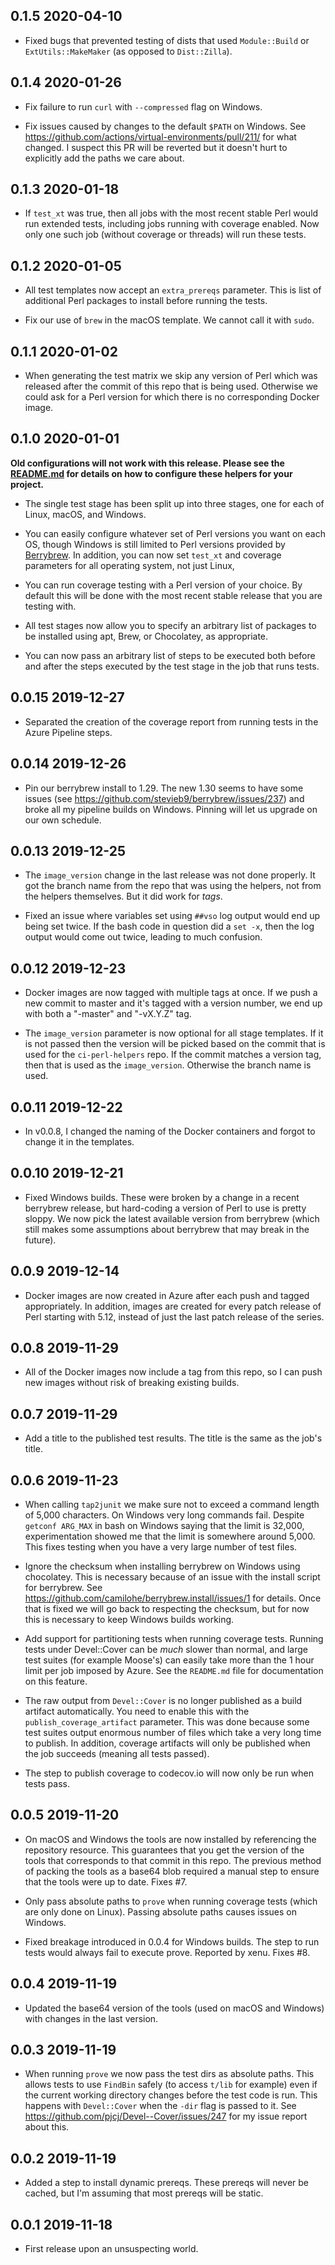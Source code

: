 ## 0.1.5 2020-04-10

* Fixed bugs that prevented testing of dists that used `Module::Build` or
  `ExtUtils::MakeMaker` (as opposed to `Dist::Zilla`).


## 0.1.4 2020-01-26

* Fix failure to run `curl` with `--compressed` flag on Windows.

* Fix issues caused by changes to the default `$PATH` on Windows. See
  https://github.com/actions/virtual-environments/pull/211/ for what
  changed. I suspect this PR will be reverted but it doesn't hurt to
  explicitly add the paths we care about.


## 0.1.3 2020-01-18

* If `test_xt` was true, then all jobs with the most recent stable Perl would
  run extended tests, including jobs running with coverage enabled. Now only
  one such job (without coverage or threads) will run these tests.


## 0.1.2 2020-01-05

* All test templates now accept an `extra_prereqs` parameter. This is list of
  additional Perl packages to install before running the tests.

* Fix our use of `brew` in the macOS template. We cannot call it with `sudo`.


## 0.1.1 2020-01-02

* When generating the test matrix we skip any version of Perl which was
  released after the commit of this repo that is being used. Otherwise we
  could ask for a Perl version for which there is no corresponding Docker
  image.


## 0.1.0 2020-01-01

**Old configurations will not work with this release. Please see the
[README.md](README.md) for details on how to configure these helpers for your
project.**

* The single test stage has been split up into three stages, one for each of
  Linux, macOS, and Windows.

* You can easily configure whatever set of Perl versions you want on each OS,
  though Windows is still limited to Perl versions provided by
  [Berrybrew](https://github.com/stevieb9/berrybrew). In addition, you can now
  set `test_xt` and coverage parameters for all operating system, not just
  Linux,

* You can run coverage testing with a Perl version of your choice. By default
  this will be done with the most recent stable release that you are testing
  with.

* All test stages now allow you to specify an arbitrary list of packages to be
  installed using apt, Brew, or Chocolatey, as appropriate.

* You can now pass an arbitrary list of steps to be executed both before and
  after the steps executed by the test stage in the job that runs tests.


## 0.0.15 2019-12-27

* Separated the creation of the coverage report from running tests in the
  Azure Pipeline steps.


## 0.0.14 2019-12-26

* Pin our berrybrew install to 1.29. The new 1.30 seems to have some issues
  (see https://github.com/stevieb9/berrybrew/issues/237) and broke all my
  pipeline builds on Windows. Pinning will let us upgrade on our own schedule.


## 0.0.13 2019-12-25

* The `image_version` change in the last release was not done properly. It got
  the branch name from the repo that was using the helpers, not from the
  helpers themselves. But it did work for _tags_.

* Fixed an issue where variables set using `##vso` log output would end up
  being set twice. If the bash code in question did a `set -x`, then the log
  output would come out twice, leading to much confusion.


## 0.0.12 2019-12-23

* Docker images are now tagged with multiple tags at once. If we push a new
  commit to master and it's tagged with a version number, we end up with both
  a "-master" and "-vX.Y.Z" tag.

* The `image_version` parameter is now optional for all stage templates. If it
  is not passed then the version will be picked based on the commit that is
  used for the `ci-perl-helpers` repo. If the commit matches a version tag,
  then that is used as the `image_version`. Otherwise the branch name is used.


## 0.0.11 2019-12-22

* In v0.0.8, I changed the naming of the Docker containers and forgot to
  change it in the templates.


## 0.0.10 2019-12-21

* Fixed Windows builds. These were broken by a change in a recent berrybrew
  release, but hard-coding a version of Perl to use is pretty sloppy. We now
  pick the latest available version from berrybrew (which still makes some
  assumptions about berrybrew that may break in the future).


## 0.0.9 2019-12-14

* Docker images are now created in Azure after each push and tagged
  appropriately. In addition, images are created for every patch release of
  Perl starting with 5.12, instead of just the last patch release of the
  series.


## 0.0.8 2019-11-29

* All of the Docker images now include a tag from this repo, so I can push new
  images without risk of breaking existing builds.


## 0.0.7 2019-11-29

* Add a title to the published test results. The title is the same as the
  job's title.


## 0.0.6 2019-11-23

* When calling `tap2junit` we make sure not to exceed a command length of
  5,000 characters. On Windows very long commands fail. Despite `getconf
  ARG_MAX` in bash on Windows saying that the limit is 32,000, experimentation
  showed me that the limit is somewhere around 5,000. This fixes testing when
  you have a very large number of test files.

* Ignore the checksum when installing berrybrew on Windows using
  chocolatey. This is necessary because of an issue with the install script
  for berrybrew. See https://github.com/camilohe/berrybrew.install/issues/1
  for details. Once that is fixed we will go back to respecting the checksum,
  but for now this is necessary to keep Windows builds working.

* Add support for partitioning tests when running coverage tests. Running
  tests under Devel::Cover can be _much_ slower than normal, and large test
  suites (for example Moose's) can easily take more than the 1 hour limit per
  job imposed by Azure. See the `README.md` file for documentation on this
  feature.

* The raw output from `Devel::Cover` is no longer published as a build
  artifact automatically. You need to enable this with the
  `publish_coverage_artifact` parameter. This was done because some test
  suites output enormous number of files which take a very long time to
  publish. In addition, coverage artifacts will only be published when the job
  succeeds (meaning all tests passed).

* The step to publish coverage to codecov.io will now only be run when tests
  pass.


## 0.0.5 2019-11-20

* On macOS and Windows the tools are now installed by referencing the
  repository resource. This guarantees that you get the version of the tools
  that corresponds to that commit in this repo. The previous method of packing
  the tools as a base64 blob required a manual step to ensure that the tools
  were up to date. Fixes #7.

* Only pass absolute paths to `prove` when running coverage tests (which are
  only done on Linux). Passing absolute paths causes issues on Windows.

* Fixed breakage introduced in 0.0.4 for Windows builds. The step to run tests
  would always fail to execute prove. Reported by xenu. Fixes #8.


## 0.0.4 2019-11-19

* Updated the base64 version of the tools (used on macOS and Windows) with
  changes in the last version.


## 0.0.3 2019-11-19

* When running `prove` we now pass the test dirs as absolute paths. This
  allows tests to use `FindBin` safely (to access `t/lib` for example) even if
  the current working directory changes before the test code is run. This
  happens with `Devel::Cover` when the `-dir` flag is passed to it. See
  https://github.com/pjcj/Devel--Cover/issues/247 for my issue report about
  this.


## 0.0.2 2019-11-19

* Added a step to install dynamic prereqs. These prereqs will never be cached,
  but I'm assuming that most prereqs will be static.


## 0.0.1 2019-11-18

* First release upon an unsuspecting world.
